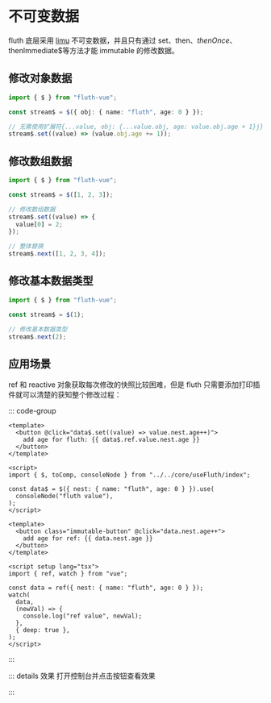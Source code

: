 <script setup>
import Immutable from '../.vitepress/components/immutable.vue'
</script>

# 不可变数据

fluth 底层采用 [limu](https://tnfe.github.io/limu/) 不可变数据，并且只有通过 set、then$、thenOnce$、thenImmediate$等方法才能 immutable 的修改数据。

## 修改对象数据

```typescript
import { $ } from "fluth-vue";

const stream$ = $({ obj: { name: "fluth", age: 0 } });

// 无需使用扩展符{...value, obj: {...value.obj, age: value.obj.age + 1}j}
stream$.set((value) => (value.obj.age += 1));
```

## 修改数组数据

```typescript
import { $ } from "fluth-vue";

const stream$ = $([1, 2, 3]);

// 修改数组数据
stream$.set((value) => {
  value[0] = 2;
});

// 整体替换
stream$.next([1, 2, 3, 4]);
```

## 修改基本数据类型

```typescript
import { $ } from "fluth-vue";

const stream$ = $(1);

// 修改基本数据类型
stream$.next(2);
```

## 应用场景

ref 和 reactive 对象获取每次修改的快照比较困难，但是 fluth 只需要添加打印插件就可以清楚的获知整个修改过程：

::: code-group

```vue [fluth]
<template>
  <button @click="data$.set((value) => value.nest.age++)">
    add age for fluth: {{ data$.ref.value.nest.age }}
  </button>
</template>

<script>
import { $, toComp, consoleNode } from "../../core/useFluth/index";

const data$ = $({ nest: { name: "fluth", age: 0 } }).use(
  consoleNode("fluth value"),
);
</script>
```

```vue [ref]
<template>
  <button class="immutable-button" @click="data.nest.age++">
    add age for ref: {{ data.nest.age }}
  </button>
</template>

<script setup lang="tsx">
import { ref, watch } from "vue";

const data = ref({ nest: { name: "fluth", age: 0 } });
watch(
  data,
  (newVal) => {
    console.log("ref value", newVal);
  },
  { deep: true },
);
</script>
```

:::

::: details 效果
打开控制台并点击按钮查看效果

<Immutable />
:::

